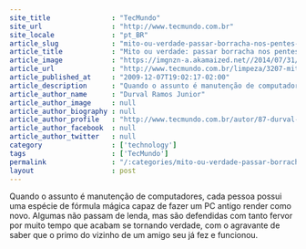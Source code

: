 ```yaml
---
site_title               : "TecMundo"
site_url                 : "http://www.tecmundo.com.br"
site_locale              : "pt_BR"
article_slug             : "mito-ou-verdade-passar-borracha-nos-pentes-de-memoria-ajuda-no-desempenho-do-pc"
article_title            : "Mito ou verdade: passar borracha nos pentes de memória ajuda no desempenho do PC?"
article_image            : "https://imgnzn-a.akamaized.net//2014/07/31/31125307090388-t1200x480.jpg"
article_url              : "http://www.tecmundo.com.br/limpeza/3207-mito-ou-verdade-passar-borracha-nos-pentes-de-memoria-ajuda-no-desempenho-do-pc-.htm"
article_published_at     : "2009-12-07T19:02:17-02:00"
article_description      : "Quando o assunto é manutenção de computadores, cada pessoa possui uma espécie de fórmula mágica capaz de fazer um PC antigo render como novo. Algumas não passam de lenda, mas são defendidas com tanto fervor por muito tempo que acabam se tornando verdade, com o agravante de saber que o primo do vizinho de um amigo seu já fez e funcionou."
article_author_name      : "Durval Ramos Junior"
article_author_image     : null
article_author_biography : null
article_author_profile   : "http://www.tecmundo.com.br/autor/87-durval-ramos-junior/"
article_author_facebook  : null
article_author_twitter   : null
category                 : ['technology']
tags                     : ['TecMundo']
permalink                : "/:categories/mito-ou-verdade-passar-borracha-nos-pentes-de-memoria-ajuda-no-desempenho-do-pc/"
layout                   : post
---
```


Quando o assunto é manutenção de computadores, cada pessoa possui uma espécie de fórmula mágica capaz de fazer um PC antigo render como novo. Algumas não passam de lenda, mas são defendidas com tanto fervor por muito tempo que acabam se tornando verdade, com o agravante de saber que o primo do vizinho de um amigo seu já fez e funcionou.
